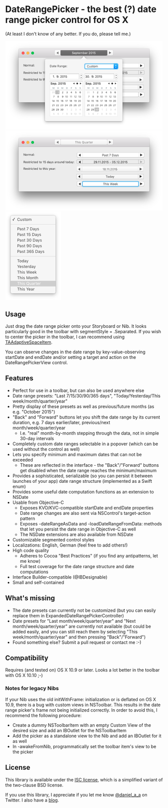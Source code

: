 # DateRangePicker - the best (?) date range picker control for OS X

(At least I don't know of any better. If you do, please tell me.)

![The popover for customized date ranges](Screenshots/Popover.png)
![Some possible looks for the control](Screenshots/ControlVariants.png)
![The menu for preset date ranges](Screenshots/Menu.png)

## Usage

Just drag the date range picker onto your Storyboard or Nib. It looks particularly good in the toolbar with segmentStyle = .Separated. If you wish to center the picker in the toolbar, I can recommend using [TAAdaptiveSpaceItem](https://github.com/timothyarmes/TAAdaptiveSpaceItem).

You can observe changes in the date range by key-value-observing startDate and endDate and/or setting a target and action on the DateRangePickerView control.

## Features

- Perfect for use in a toolbar, but can also be used anywhere else
- Date range presets: "Last 7/15/30/90/365 days", "Today/Yesterday/This week/month/quarter/year"
- Pretty display of these presets as well as previous/future months (as e.g. "October 2015")
- "Back" and "Forward" buttons let you shift the date range by its current duration, e.g. 7 days earlier/later, previous/next month/week/quarter/year
  - I.e. "real" month-by-month stepping through the data, not in simple 30-day intervals
- Completely custom date ranges selectable in a popover (which can be used without the control as well)
- Lets you specify minimum and maximum dates that can not be exceeded
  - These are reflected in the interface - the "Back"/"Forward" buttons get disabled when the date range reaches the minimum/maximum
- Provides a sophisticated, serializable (so you can persist it between launches of your app) date range structure (implemented as a Swift enum)
- Provides some useful date computation functions as an extension to NSDate
- Usable from Objective-C
  - Exposes KVO/KVC-compatible startDate and endDate properties
  - Date range changes are also sent via NSControl's target-action pattern
  - Exposes -dateRangeAsData and -loadDateRangeFromData: methods that let you persist the date range in Objective-C as well
  - The NSDate extensions are also available from NSDate
- Customizable segmented control styles
- Localizations: English, German (feel free to add others!)
- High code quality
  - Adheres to Cocoa "Best Practices" (if you find any antipatterns, let me know)
  - Full test coverage for the date range structure and date computations
- Interface Builder-compatible (@IBDesignable)
- Small and self-contained

## What's missing

- The date presets can currently not be customized (but you can easily replace them in ExpandedDateRangePickerController)
- Date presets for "Last month/week/quarter/year" and "Next month/week/quarter/year" are currently not available (but could be added easily, and you can still reach them by selecting "This week/month/quarter/year" and then pressing "Back"/"Forward")
- Found something else? Submit a pull request or contact me :-)

## Compatibility

Requires (and tested on) OS X 10.9 or later. Looks a lot better in the toolbar with OS X 10.10 ;-)

### Notes for legacy Nibs

If your Nib uses the old initWithFrame: initialization or is deflated on OS X 10.9, there is a bug with custom views in NSToolbar. This results in the date range picker's frame not being initialized correctly. In order to avoid this, I recommend the following procedure:

- Create a dummy NSToolbarItem with an empty Custom View of the desired size and add an IBOutlet for the NSToolbarItem
- Add the picker as a standalone view to the Nib and add an IBOutlet for it as well
- In -awakeFromNib, programmatically set the toolbar item's view to be the picker

## License

This library is available under the [ISC license](http://choosealicense.com/licenses/isc/), which is a simplified variant of the two-clause BSD license.

If you use this library, I appreciate if you let me know [@daniel\_a\_a](https://twitter.com/daniel_a_a) on Twitter. I also have a [blog](https://danielalm.de).
